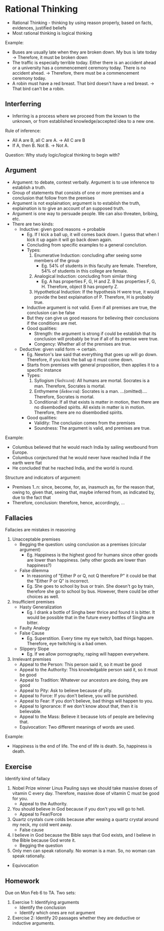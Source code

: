 # Rational Thinking

- Rational Thinking - thinking by using reason properly, based on facts, evidences, justified beliefs
- Most rational thinking is logical thinking

Example:

- Buses are usually late when they are broken down. My bus is late today -> Therefore, it must be broken down
- The traffic is especially terrible today. Either there is an accident ahead or a university has a commencement ceremony today. There is no accident ahead. -> Therefore, there must be a commencement ceremony today.
- A robin must have a red breast. That bird doesn't have a red breast. -> That bird can't be a robin.

## Interferring

- Inferring is a process where we proceed from the known to the unknown, or from established knowledge/accepted idea to a new one.

Rule of inference:

- All A are B, all C are A. -> All C are B
- If A, then B. Not B. -> Not A.

Question: Why study logic/logical thinking to begin with?

## Argument

- Argument: to debate, contest verbally. Argument is to use inference to establish a truth.
- Group of statements that consists of one or more premises and a conclusion that follow from the premises
- Argument is not explaination; argument is to establish the truth, explaination is to give an account of an supposed truth.
- Argument is one way to persuade people. We can also threaten, bribing, etc.
- There are two kinds:
  - Inductive: given good reasons -> probable
    - Eg. If I kick a ball up, it will comes back down. I guess that when I kick it up again it will go back down again.
	- Concluding from specific examples to a general conclution.
	- Types:
	  1. Enumerative Induction: concluding after seeing some members of the group
	     - Eg. 54% of students in this faculty are female. Therefore, 54% of students in this college are female.
	  2. Analogical Induction: concluding from similar thing
	     - Eg. A has properties F, G, H and Z. B has properties F, G, H. Therefore, object B has property Z.
	  3. Hypothetical Induction: If the hypothesis H were true, it would provide the best explaination of P. Therefore, H is probably true.
    - Inductive argument is not valid. Even if all premises are true, the conclusion can be false
	- But they can give us good reasons for believing their conclusions if the conditions are met.
	- Good qualities:
	  - Strength: the argument is strong if could be establish that its conclusion will probably be true if all of its premise were true.
	  - Congency: Whether all of the premises are true.
  - Deductive: given valid form -> certain.
    - Eg. Newton's law said that everything that goes up will go down. Therefore, if you kick the ball up it must come down.
	- Starts from premises with general proposition, then applies it to a specific instance
	- Types:
	  1. Syllogism (จัดประเภท): All humans are mortal. Socrates is a man. Therefore, Socrates is mortal.
	  2. Enthymeme (ลัดข้อความ): Socrates is a man. ...(omitted).... Therefore, Socrates is mortal. 
	  3. Conditional: If all that exists is matter in motion, then there are no disembodied spirits. All exists in matter is in motion. Therefore, there are no disembodied spirits.
    - Good qualities:
	  - Validity: The conclusion comes from the premises
	  - Soundness: The argument is valid, and premises are true.

Example:

- Columbus believed that he would reach India by sailing westbound from Europe.
- Columbus conjectured that he would never have reached India if the earth were flat
- He concluded that he reached India, and the world is round.

Structure and indicators of argument:

- Premises 1..n: since, become, for, as, inasmuch as, for the reason that, owing to, given that, seeing that, maybe inferred from, as indicated by, due to the fact that
- Therefore, conclusion: therefore, hence, accordingly, ...

## Fallacies

Fallacies are mistakes in reasoning

1. Unacceptable premises
   - Begging the question: using conclusion as a premises (circular argument)
     - Eg. Happiness is the highest good for humans since other goods are lower than happiness. (why other goods are lower than happiness?)
   - False dilemma
     - In reasoning of "Either P or Q, not Q therefore P" it could be that the "Either P or Q" is incorrect.
	 - Eg. She goes to school by bus or train. She doesn't go by train, therefore she go to school by bus. However, there could be other choices as well.
2. Insufficient premises
   - Hasty Generalization
     - Eg. I drank a bottle of Singha beer thrice and found it is bitter. It would be possible that in the future every bottles of Singha are bitter.
   - Faulty Analogy
   - False Cause
      - Eg. Superstition. Every time my eye twitch, bad things happen. Therefore, eye twitching is a bad omen.
   - Slippery Slope
      - Eg. If we allow pornography, raping will happen everywhere.
3. Irrelevant premises
   - Appeal to the Person: This person said it, so it must be good
   - Appeal to the Authority: This knowledgable person said it, so it must be good
   - Appeal to Tradition: Whatever our ancestors are doing, they are good
   - Appeal to Pity: Ask to believe because of pity.
   - Appeal to Force: If you don't believe, you will be punished.
   - Appeal to Fear: If you don't believe, bad things will happen to you.
   - Appeal to Ignorance: If we don't know about that, then it is believable.
   - Appeal to the Mass: Believe it because lots of people are believing that.
   - Equivocation: Two different meanings of words are used.

Example:

- Happiness is the end of life. The end of life is death. So, happiness is death.

## Exercise

Identify kind of fallacy

1. Nobel Prize winner Linus Pauling says we should take massive doses of vitamin C every day. Therefore, massive dose of vitamin C must be good for you.
   - Appeal to the Authority.
2. You should believe in God because if you don't you will go to hell.
   - Appeal to Fear/Force
3. Quartz crystals cure colds because after weaing a quartz crystal around my neck, my cold went away.
   - False cause
4. I believe in God because the Bible says that God exists, and I believe in the Bible because God wrote it.
   - Begging the question
5. Only men can speak rationally. No woman is a man. So, no woman can speak rationally.
  - Equivocation

## Homework

Due on Mon Feb 6 to TA. Two sets:

1. Exercise 1: Identifying arguments
   - Identify the conclusion
   - Identify which ones are not argument
2. Exercise 2: Identify 20 passages whether they are deductive or inductive arguments.
